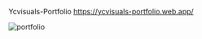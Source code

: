 Ycvisuals-Portfolio
https://ycvisuals-portfolio.web.app/

![portfolio](https://user-images.githubusercontent.com/76787324/201976090-959e888f-df65-414e-a461-04ce57bc4e22.png)
